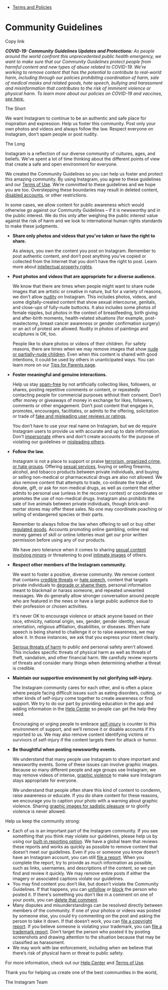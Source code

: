 *   [Terms and Policies](https://help.instagram.com/1417489251945243/?helpref=breadcrumb)

Community Guidelines
====================

Copy link

_**COVID-19: Community Guidelines Updates and Protections:** As people around the world confront this unprecedented public health emergency, we want to make sure that our Community Guidelines protect people from harmful content and new types of abuse related to COVID-19. We’re working to remove content that has the potential to contribute to real-world harm, including through our policies prohibiting coordination of harm, sale of medical masks and related goods, hate speech, bullying and harassment and misinformation that contributes to the risk of imminent violence or physical harm. To learn more about our policies on COVID-19 and vaccines, [see here.](https://help.instagram.com/697825587576762?helpref=faq_content)_

The Short

We want Instagram to continue to be an authentic and safe place for inspiration and expression. Help us foster this community. Post only your own photos and videos and always follow the law. Respect everyone on Instagram, don’t spam people or post nudity.

The Long

Instagram is a reflection of our diverse community of cultures, ages, and beliefs. We’ve spent a lot of time thinking about the different points of view that create a safe and open environment for everyone.

We created the Community Guidelines so you can help us foster and protect this amazing community. By using Instagram, you agree to these guidelines and our [Terms of Use](https://www.instagram.com/legal/terms). We’re committed to these guidelines and we hope you are too. Overstepping these boundaries may result in deleted content, [disabled accounts](https://help.instagram.com/366993040048856?helpref=faq_content), or other restrictions.

In some cases, we allow content for public awareness which would otherwise go against our Community Guidelines – if it is newsworthy and in the public interest. We do this only after weighing the public interest value against the risk of harm and we look to international human rights standards to make these judgments.

*   **Share only photos and videos that you’ve taken or have the right to share.**
    
    As always, you own the content you post on Instagram. Remember to post authentic content, and don’t post anything you’ve copied or collected from the Internet that you don’t have the right to post. Learn more about [intellectual property rights](https://help.instagram.com/126382350847838?helpref=faq_content).
    
*   **Post photos and videos that are appropriate for a diverse audience.**
    
    We know that there are times when people might want to share nude images that are artistic or creative in nature, but for a variety of reasons, we don’t allow [nudity](https://l.instagram.com/?u=https%3A%2F%2Fwww.facebook.com%2Fcommunitystandards%2Fadult_nudity_sexual_activity&e=AT2OneknT1GuOYI8AbWjT6KbcS3kaNDf-gLYzWSko8kag-Da1lQgkyWBDdIwplkHCCTfjwj6lELWuBnlEILKkX45lR82ZpOauJj8XlYBijIoXlffzaIskK2ed_8nVZI_HOplOl32eO5nG6w3thgLQg) on Instagram. This includes photos, videos, and some digitally-created content that show sexual intercourse, genitals, and close-ups of fully-nude buttocks. It also includes some photos of female nipples, but photos in the context of breastfeeding, birth giving and after-birth moments, health-related situations (for example, post-mastectomy, breast cancer awareness or gender confirmation surgery) or an act of protest are allowed. Nudity in photos of paintings and sculptures is OK, too.
    
    People like to share photos or videos of their children. For safety reasons, there are times when we may remove images that show [nude or partially-nude children](https://l.instagram.com/?u=https%3A%2F%2Fwww.facebook.com%2Fcommunitystandards%2Fchild_nudity_sexual_exploitation&e=AT2OneknT1GuOYI8AbWjT6KbcS3kaNDf-gLYzWSko8kag-Da1lQgkyWBDdIwplkHCCTfjwj6lELWuBnlEILKkX45lR82ZpOauJj8XlYBijIoXlffzaIskK2ed_8nVZI_HOplOl32eO5nG6w3thgLQg). Even when this content is shared with good intentions, it could be used by others in unanticipated ways. You can learn more on our [Tips for Parents page](https://help.instagram.com/154475974694511/?helpref=faq_content).
    
*   **Foster meaningful and genuine interactions.**
    
    Help us stay [spam-free](https://l.instagram.com/?u=https%3A%2F%2Fwww.facebook.com%2Fcommunitystandards%2Fspam&e=AT2OneknT1GuOYI8AbWjT6KbcS3kaNDf-gLYzWSko8kag-Da1lQgkyWBDdIwplkHCCTfjwj6lELWuBnlEILKkX45lR82ZpOauJj8XlYBijIoXlffzaIskK2ed_8nVZI_HOplOl32eO5nG6w3thgLQg) by not artificially collecting likes, followers, or shares, posting repetitive comments or content, or repeatedly contacting people for commercial purposes without their consent. Don’t offer money or giveaways of money in exchange for likes, followers, comments or other engagement. Don’t post content that engages in, promotes, encourages, facilitates, or admits to the offering, solicitation or trade of [fake and misleading user reviews or ratings](https://l.instagram.com/?u=https%3A%2F%2Fwww.facebook.com%2Fcommunitystandards%2Ffraud_deception&e=AT2OneknT1GuOYI8AbWjT6KbcS3kaNDf-gLYzWSko8kag-Da1lQgkyWBDdIwplkHCCTfjwj6lELWuBnlEILKkX45lR82ZpOauJj8XlYBijIoXlffzaIskK2ed_8nVZI_HOplOl32eO5nG6w3thgLQg).
    
    You don’t have to use your real name on Instagram, but we do require Instagram users to provide us with accurate and up to date information. Don't [impersonate](https://l.instagram.com/?u=https%3A%2F%2Fwww.facebook.com%2Fcommunitystandards%2Fmisrepresentation&e=AT2OneknT1GuOYI8AbWjT6KbcS3kaNDf-gLYzWSko8kag-Da1lQgkyWBDdIwplkHCCTfjwj6lELWuBnlEILKkX45lR82ZpOauJj8XlYBijIoXlffzaIskK2ed_8nVZI_HOplOl32eO5nG6w3thgLQg) others and don't create accounts for the purpose of violating our guidelines or [misleading others](https://l.instagram.com/?u=https%3A%2F%2Ftransparency.fb.com%2Fpolicies%2Fcommunity-standards%2Finauthentic-behavior%2F&e=AT2OneknT1GuOYI8AbWjT6KbcS3kaNDf-gLYzWSko8kag-Da1lQgkyWBDdIwplkHCCTfjwj6lELWuBnlEILKkX45lR82ZpOauJj8XlYBijIoXlffzaIskK2ed_8nVZI_HOplOl32eO5nG6w3thgLQg).
    
*   **Follow the law.**
    
    Instagram is not a place to support or praise [terrorism, organized crime, or hate groups](https://l.instagram.com/?u=https%3A%2F%2Fwww.facebook.com%2Fcommunitystandards%2Fdangerous_individuals_organizations&e=AT2OneknT1GuOYI8AbWjT6KbcS3kaNDf-gLYzWSko8kag-Da1lQgkyWBDdIwplkHCCTfjwj6lELWuBnlEILKkX45lR82ZpOauJj8XlYBijIoXlffzaIskK2ed_8nVZI_HOplOl32eO5nG6w3thgLQg). Offering [sexual services](https://l.instagram.com/?u=https%3A%2F%2Fwww.facebook.com%2Fcommunitystandards%2Fsexual_solicitation&e=AT2OneknT1GuOYI8AbWjT6KbcS3kaNDf-gLYzWSko8kag-Da1lQgkyWBDdIwplkHCCTfjwj6lELWuBnlEILKkX45lR82ZpOauJj8XlYBijIoXlffzaIskK2ed_8nVZI_HOplOl32eO5nG6w3thgLQg), buying or selling firearms, alcohol, and tobacco products between private individuals, and buying or selling non-medical or pharmaceutical drugs are also not allowed. We also remove content that attempts to trade, co-ordinate the trade of, donate, gift, or ask for non-medical drugs, as well as content that either admits to personal use (unless in the recovery context) or coordinates or promotes the use of non-medical drugs. Instagram also prohibits the sale of live animals between private individuals, though brick-and-mortar stores may offer these sales. No one may coordinate poaching or selling of endangered species or their parts.
    
    Remember to always follow the law when offering to sell or buy other [regulated goods](https://l.instagram.com/?u=https%3A%2F%2Fwww.facebook.com%2Fcommunitystandards%2Fregulated_goods&e=AT2OneknT1GuOYI8AbWjT6KbcS3kaNDf-gLYzWSko8kag-Da1lQgkyWBDdIwplkHCCTfjwj6lELWuBnlEILKkX45lR82ZpOauJj8XlYBijIoXlffzaIskK2ed_8nVZI_HOplOl32eO5nG6w3thgLQg). Accounts promoting online gambling, online real money games of skill or online lotteries must get our prior written permission before using any of our products.
    
    We have zero tolerance when it comes to sharing [sexual content involving minors](https://l.instagram.com/?u=https%3A%2F%2Fwww.facebook.com%2Fcommunitystandards%2Fchild_nudity_sexual_exploitation&e=AT2OneknT1GuOYI8AbWjT6KbcS3kaNDf-gLYzWSko8kag-Da1lQgkyWBDdIwplkHCCTfjwj6lELWuBnlEILKkX45lR82ZpOauJj8XlYBijIoXlffzaIskK2ed_8nVZI_HOplOl32eO5nG6w3thgLQg) or threatening to post [intimate images](https://l.instagram.com/?u=https%3A%2F%2Fwww.facebook.com%2Fcommunitystandards%2Fsexual_exploitation_adults&e=AT2OneknT1GuOYI8AbWjT6KbcS3kaNDf-gLYzWSko8kag-Da1lQgkyWBDdIwplkHCCTfjwj6lELWuBnlEILKkX45lR82ZpOauJj8XlYBijIoXlffzaIskK2ed_8nVZI_HOplOl32eO5nG6w3thgLQg) of others.
    
*   **Respect other members of the Instagram community.**
    
    We want to foster a positive, diverse community. We remove content that contains [credible threats](https://l.instagram.com/?u=https%3A%2F%2Fwww.facebook.com%2Fcommunitystandards%2Fcredible_violence&e=AT2OneknT1GuOYI8AbWjT6KbcS3kaNDf-gLYzWSko8kag-Da1lQgkyWBDdIwplkHCCTfjwj6lELWuBnlEILKkX45lR82ZpOauJj8XlYBijIoXlffzaIskK2ed_8nVZI_HOplOl32eO5nG6w3thgLQg) or [hate speech](https://l.instagram.com/?u=https%3A%2F%2Fwww.facebook.com%2Fcommunitystandards%2Fhate_speech&e=AT2OneknT1GuOYI8AbWjT6KbcS3kaNDf-gLYzWSko8kag-Da1lQgkyWBDdIwplkHCCTfjwj6lELWuBnlEILKkX45lR82ZpOauJj8XlYBijIoXlffzaIskK2ed_8nVZI_HOplOl32eO5nG6w3thgLQg), content that targets private individuals to [degrade or shame them](https://l.instagram.com/?u=https%3A%2F%2Fwww.facebook.com%2Fcommunitystandards%2Fbullying&e=AT2OneknT1GuOYI8AbWjT6KbcS3kaNDf-gLYzWSko8kag-Da1lQgkyWBDdIwplkHCCTfjwj6lELWuBnlEILKkX45lR82ZpOauJj8XlYBijIoXlffzaIskK2ed_8nVZI_HOplOl32eO5nG6w3thgLQg), personal information meant to blackmail or harass someone, and repeated unwanted messages. We do generally allow stronger conversation around people who are featured in the news or have a large public audience due to their profession or chosen activities.
    
    It's never OK to encourage violence or attack anyone based on their race, ethnicity, national origin, sex, gender, gender identity, sexual orientation, religious affiliation, disabilities, or diseases. When hate speech is being shared to challenge it or to raise awareness, we may allow it. In those instances, we ask that you express your intent clearly.
    
    [Serious threats of harm](https://l.instagram.com/?u=https%3A%2F%2Fwww.facebook.com%2Fcommunitystandards%2Fcredible_violence&e=AT2OneknT1GuOYI8AbWjT6KbcS3kaNDf-gLYzWSko8kag-Da1lQgkyWBDdIwplkHCCTfjwj6lELWuBnlEILKkX45lR82ZpOauJj8XlYBijIoXlffzaIskK2ed_8nVZI_HOplOl32eO5nG6w3thgLQg) to public and personal safety aren't allowed. This includes specific threats of physical harm as well as threats of theft, vandalism, and other financial harm. We carefully review reports of threats and consider many things when determining whether a threat is credible.
    
*   **Maintain our supportive environment by not glorifying self-injury.**
    
    The Instagram community cares for each other, and is often a place where people facing difficult issues such as eating disorders, cutting, or other kinds of self-injury come together to create awareness or find support. We try to do our part by providing education in the app and adding information in the [Help Center](https://help.instagram.com/) so people can get the help they need.
    
    Encouraging or urging people to embrace [self-injury](https://l.instagram.com/?u=https%3A%2F%2Fwww.facebook.com%2Fcommunitystandards%2Fsuicide_self_injury_violence&e=AT2OneknT1GuOYI8AbWjT6KbcS3kaNDf-gLYzWSko8kag-Da1lQgkyWBDdIwplkHCCTfjwj6lELWuBnlEILKkX45lR82ZpOauJj8XlYBijIoXlffzaIskK2ed_8nVZI_HOplOl32eO5nG6w3thgLQg) is counter to this environment of support, and we’ll remove it or disable accounts if it’s reported to us. We may also remove content identifying victims or survivors of self-injury if the content targets them for attack or humor.
    
*   **Be thoughtful when posting newsworthy events.**
    
    We understand that many people use Instagram to share important and newsworthy events. Some of these issues can involve graphic images. Because so many different people and age groups use Instagram, we may remove videos of intense, [graphic violence](https://l.instagram.com/?u=https%3A%2F%2Fwww.facebook.com%2Fcommunitystandards%2Fgraphic_violence&e=AT2OneknT1GuOYI8AbWjT6KbcS3kaNDf-gLYzWSko8kag-Da1lQgkyWBDdIwplkHCCTfjwj6lELWuBnlEILKkX45lR82ZpOauJj8XlYBijIoXlffzaIskK2ed_8nVZI_HOplOl32eO5nG6w3thgLQg) to make sure Instagram stays appropriate for everyone.
    
    We understand that people often share this kind of content to condemn, raise awareness or educate. If you do share content for these reasons, we encourage you to caption your photo with a warning about graphic violence. Sharing [graphic images for sadistic pleasure](https://l.instagram.com/?u=https%3A%2F%2Fwww.facebook.com%2Fcommunitystandards%2Fcruel_insensitive&e=AT2OneknT1GuOYI8AbWjT6KbcS3kaNDf-gLYzWSko8kag-Da1lQgkyWBDdIwplkHCCTfjwj6lELWuBnlEILKkX45lR82ZpOauJj8XlYBijIoXlffzaIskK2ed_8nVZI_HOplOl32eO5nG6w3thgLQg) or to glorify violence is never allowed.
    

Help us keep the community strong:

*   Each of us is an important part of the Instagram community. If you see something that you think may violate our guidelines, please help us by using our [built-in reporting option](https://help.instagram.com/165828726894770?helpref=faq_content). We have a global team that reviews these reports and works as quickly as possible to remove content that doesn’t meet our guidelines. Even if you or someone you know doesn’t have an Instagram account, you can still [file a report](https://help.instagram.com/contact/383679321740945). When you complete the report, try to provide as much information as possible, such as links, usernames, and descriptions of the content, so we can find and review it quickly. We may remove entire posts if either the imagery or associated captions violate our guidelines.
*   You may find content you don’t like, but doesn’t violate the Community Guidelines. If that happens, you can [unfollow](https://help.instagram.com/286340048138725?helpref=faq_content) or [block](https://help.instagram.com/426700567389543/?helpref=faq_content) the person who posted it. If there's something you don't like in a comment on one of your posts, you can [delete that comment](https://help.instagram.com/289098941190483?helpref=faq_content).
*   Many disputes and misunderstandings can be resolved directly between members of the community. If one of your photos or videos was posted by someone else, you could try commenting on the post and asking the person to take it down. If that doesn’t work, you can [file a copyright report](https://help.instagram.com/126382350847838?helpref=faq_content). If you believe someone is violating your trademark, you can [file a trademark report](https://help.instagram.com/222826637847963?helpref=faq_content). Don't target the person who posted it by posting screenshots and drawing attention to the situation because that may be classified as harassment.
*   We may work with law enforcement, including when we believe that there’s risk of physical harm or threat to public safety.

For more information, check out our [Help Center](https://help.instagram.com/) and [Terms of Use](https://l.instagram.com/?u=http%3A%2F%2Finstagram.com%2Flegal%2Fterms%2F%23&e=AT2OneknT1GuOYI8AbWjT6KbcS3kaNDf-gLYzWSko8kag-Da1lQgkyWBDdIwplkHCCTfjwj6lELWuBnlEILKkX45lR82ZpOauJj8XlYBijIoXlffzaIskK2ed_8nVZI_HOplOl32eO5nG6w3thgLQg).

Thank you for helping us create one of the best communities in the world,

The Instagram Team